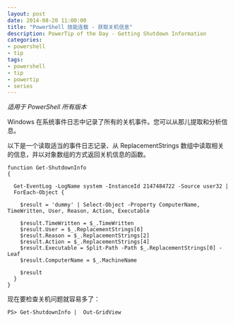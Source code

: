 ```yaml
---
layout: post
date: 2014-08-20 11:00:00
title: "PowerShell 技能连载 - 获取关机信息"
description: PowerTip of the Day - Getting Shutdown Information
categories:
- powershell
- tip
tags:
- powershell
- tip
- powertip
- series
---
```

_适用于 PowerShell 所有版本_

Windows 在系统事件日志中记录了所有的关机事件。您可以从那儿提取和分析信息。

以下是一个读取适当的事件日志记录、从 ReplacementStrings 数组中读取相关的信息，并以对象数组的方式返回关机信息的函数。

    function Get-ShutdownInfo
    {

      Get-EventLog -LogName system -InstanceId 2147484722 -Source user32 |
      ForEach-Object {

        $result = 'dummy' | Select-Object -Property ComputerName, TimeWritten, User, Reason, Action, Executable

        $result.TimeWritten = $_.TimeWritten
        $result.User = $_.ReplacementStrings[6]
        $result.Reason = $_.ReplacementStrings[2]
        $result.Action = $_.ReplacementStrings[4]
        $result.Executable = Split-Path -Path $_.ReplacementStrings[0] -Leaf
        $result.ComputerName = $_.MachineName

        $result
      }
    }


现在要检查关机问题就容易多了：

    PS> Get-ShutdownInfo |  Out-GridView

<!--本文国际来源：[Getting Shutdown Information](http://community.idera.com/powershell/powertips/b/tips/posts/getting-shutdown-information-testing)-->
